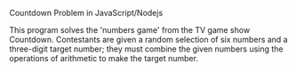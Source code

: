 Countdown Problem in JavaScript/Nodejs

This program solves the 'numbers game' from the TV game show Countdown. Contestants are given a random selection of six numbers and a three-digit target number; they must combine the given numbers using the operations of arithmetic to make the target number.

